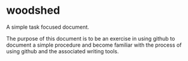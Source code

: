 # woodshed
A simple task focused document. 

The purpose of this document is to be an exercise in using github to document a simple procedure and become familiar with the process of using github and the associated writing tools. 
